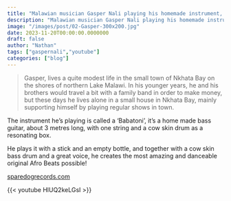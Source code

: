 ```yaml
---
title: "Malawian musician Gasper Nali playing his homemade instrument, the Babatoni."
description: "Malawian musician Gasper Nali playing his homemade instrument, the Babatoni."
image: "/images/post/02-Gasper-300x200.jpg"
date: 2023-11-20T00:00:00.0000000
draft: false
author: "Nathan"
tags: ["gaspernali","youtube"]
categories: ["blog"]
---
```

> Gasper, lives a quite modest life in the small town of Nkhata Bay on the shores of northern Lake Malawi. In his younger years, he and his brothers would travel a bit with a family band in order to make money, but these days he lives alone in a small house in Nkhata Bay, mainly supporting himself by playing regular shows in town.

The instrument he’s playing is called a ‘Babatoni’, it’s a home made bass guitar, about 3 metres long, with one string and a cow skin drum as a resonating box.

He plays it with a stick and an empty bottle, and together with a cow skin bass drum and a great voice, he creates the most amazing and danceable original Afro Beats possible!

[sparedogrecords.com](https://www.sparedogrecords.com/gasper-nali/)

{{< youtube HlUQ2keLGsI >}}
